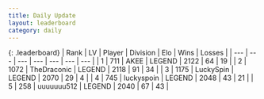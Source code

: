 ```yaml
---
title: Daily Update
layout: leaderboard
category: daily
---
```


{: .leaderboard}
| Rank | LV | Player | Division | Elo | Wins | Losses |
| --- | --- | --- | --- | --- | --- | --- |
| <span data-change="1">1</span> | 711 | <span title="ID: 455100">AKEE</span> | LEGEND | <span data-change="16">2122</span> | <span data-change="10">64</span> | <span data-change="3">19</span> |
| <span data-change="-1">2</span> | 1072 | <span title="ID: 544310">TheDraconic</span> | LEGEND | <span data-change="-1">2118</span> | <span data-change="25">91</span> | <span data-change="10">34</span> |
| <span data-change="0">3</span> | 1175 | <span title="ID: 498412">LuckySpin</span> | LEGEND | <span data-change="0">2070</span> | <span data-change="0">29</span> | <span data-change="0">4</span> |
| <span data-change="1">4</span> | 745 | <span title="ID: 512212">luckyspoin</span> | LEGEND | <span data-change="17">2048</span> | <span data-change="2">43</span> | <span data-change="0">21</span> |
| <span data-change="2">5</span> | 258 | <span title="ID: 655022">uuuuuuu512</span> | LEGEND | <span data-change="18">2040</span> | <span data-change="3">67</span> | <span data-change="0">43</span> |